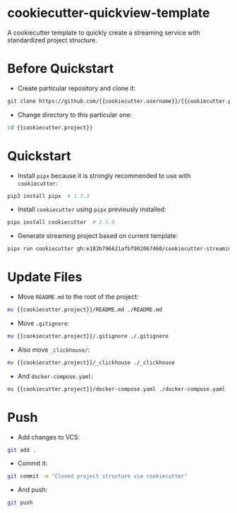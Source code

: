 # cookiecutter-quickview-template
A cookiecutter template to quickly create a streaming service with standardized project structure.

# Before Quickstart

- Create particular repository and clone it:
```bash
git clone https://github.com/{{cookiecutter.username}}/{{cookiecutter.project}}
```

- Change directory to this particular one:
```bash
cd {{cookiecutter.project}}
```

# Quickstart

- Install `pipx` because it is strongly recommended to use with `cookiecutter`:
```bash
pip3 install pipx  # 1.3.3
```

- Install `cookiecutter` using `pipx` previously installed:
```bash
pipx install cookiecutter  # 2.5.0
```

- Generate streaming project based on current template:
```bash
pipx run cookiecutter gh:e183b796621afbf902067460/cookiecutter-streaming-template
```

# Update Files

- Move `README.md` to the root of the project:
```bash
mv {{cookiecutter.project}}/README.md ./README.md
```

- Move `.gitignore`:
```bash
mv {{cookiecutter.project}}/.gitignore ./.gitignore
```

- Also move `_clickhouse/`:
```bash
mv {{cookiecutter.project}}/_clickhouse ./_clickhouse
```

- And `docker-compose.yaml`:
```bash
mv {{cookiecutter.project}}/docker-compose.yaml ./docker-compose.yaml
```

# Push

- Add changes to VCS:
```bash
git add .
```

- Commit it:
```bash
git commit -m "Cloned project structure via cookiecutter"
```

- And push:
```bash
git push
```
